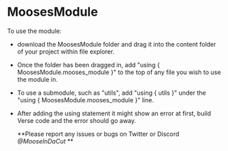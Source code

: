 # MoosesModule

To use the module:
* download the MoosesModule folder and drag it into the content folder of your project within file explorer.
* Once the folder has been dragged in, add "using { MoosesModule.mooses_module }" to the top of any file you wish to use the module in.
* To use a submodule, such as "utils", add "using { utils }" under the "using { MoosesModule.mooses_module }" line.
* After adding the using statement it might show an error at first, build Verse code and the error should go away.

  **Please report any issues or bugs on Twitter or Discord *@MooseInDaCut* **
